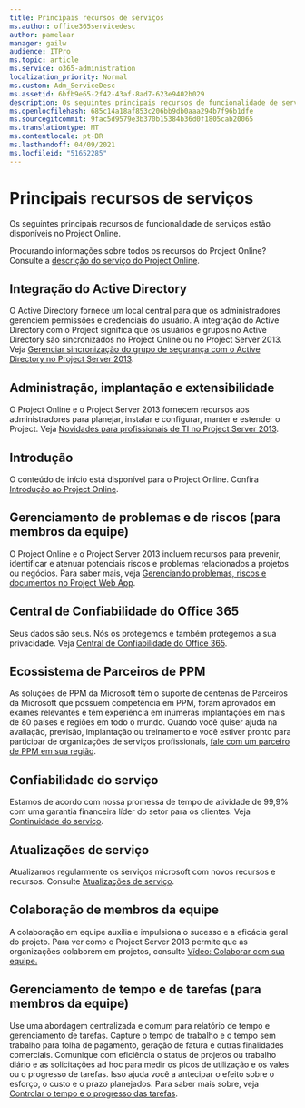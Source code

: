 ```yaml
---
title: Principais recursos de serviços
ms.author: office365servicedesc
author: pamelaar
manager: gailw
audience: ITPro
ms.topic: article
ms.service: o365-administration
localization_priority: Normal
ms.custom: Adm_ServiceDesc
ms.assetid: 6bfb9e65-2f42-43af-8ad7-623e9402b029
description: Os seguintes principais recursos de funcionalidade de serviços estão disponíveis no Project Online.
ms.openlocfilehash: 685c14a18af853c206bb9db0aaa294b7f96b1dfe
ms.sourcegitcommit: 9fac5d9579e3b370b15384b36d0f1805cab20065
ms.translationtype: MT
ms.contentlocale: pt-BR
ms.lasthandoff: 04/09/2021
ms.locfileid: "51652285"
---
```

# <a name="core-services-functionality"></a>Principais recursos de serviços

Os seguintes principais recursos de funcionalidade de serviços estão disponíveis no Project Online.
  
Procurando informações sobre todos os recursos do Project Online? Consulte a [descrição do serviço do Project Online](project-online-service-description.md).
  
## <a name="active-directory-integration"></a>Integração do Active Directory

O Active Directory fornece um local central para que os administradores gerenciem permissões e credenciais do usuário. A integração do Active Directory com o Project significa que os usuários e grupos no Active Directory são sincronizados no Project Online ou no Project Server 2013. Veja [Gerenciar sincronização do grupo de segurança com o Active Directory no Project Server 2013](/project/manage-security-group-synchronization-with-active-directory-in-project-server).
  
## <a name="administration-deployment-and-extensibility"></a>Administração, implantação e extensibilidade

O Project Online e o Project Server 2013 fornecem recursos aos administradores para planejar, instalar e configurar, manter e estender o Project. Veja [Novidades para profissionais de TI no Project Server 2013](/project/what-s-new-for-it-pros-in-project-server-2016).
  
## <a name="getting-started"></a>Introdução

O conteúdo de início está disponível para o Project Online. Confira [Introdução ao Project Online](https://support.office.com/article/E3E5F64F-ADA5-4F9D-A578-130B2D4E5F11).
  
## <a name="issues-and-risk-management-for-team-members"></a>Gerenciamento de problemas e de riscos (para membros da equipe)

O Project Online e o Project Server 2013 incluem recursos para prevenir, identificar e atenuar potenciais riscos e problemas relacionados a projetos ou negócios. Para saber mais, veja [Gerenciando problemas, riscos e documentos no Project Web App](/previous-versions/office/project-server-2010/hh767484(v=office.14)).
  
## <a name="office-365-trust-center"></a>Central de Confiabilidade do Office 365

Seus dados são seus. Nós os protegemos e também protegemos a sua privacidade. Veja [Central de Confiabilidade do Office 365](https://go.microsoft.com/fwlink/?LinkId=402637).
  
## <a name="ppm-partner-ecosystem"></a>Ecossistema de Parceiros de PPM

As soluções de PPM da Microsoft têm o suporte de centenas de Parceiros da Microsoft que possuem competência em PPM, foram aprovados em exames relevantes e têm experiência em inúmeras implantações em mais de 80 países e regiões em todo o mundo. Quando você quiser ajuda na avaliação, previsão, implantação ou treinamento e você estiver pronto para participar de organizações de serviços profissionais, [fale com um parceiro de PPM em sua região](https://go.microsoft.com/fwlink/p/?LinkId=272646).
  
## <a name="service-reliability"></a>Confiabilidade do serviço

Estamos de acordo com nossa promessa de tempo de atividade de 99,9% com uma garantia financeira líder do setor para os clientes. Veja [Continuidade do serviço](https://go.microsoft.com/fwlink/?LinkId=402653).
  
## <a name="service-updates"></a>Atualizações de serviço

Atualizamos regularmente os serviços microsoft com novos recursos e recursos. Consulte [Atualizações de serviço](../office-365-platform-service-description/service-updates.md).
  
## <a name="team-member-collaboration"></a>Colaboração de membros da equipe

A colaboração em equipe auxilia e impulsiona o sucesso e a eficácia geral do projeto. Para ver como o Project Server 2013 permite que as organizações colaborem em projetos, consulte [Vídeo: Colaborar com sua equipe.](https://go.microsoft.com/fwlink/?LinkId=402628)
  
## <a name="time-and-task-management-for-team-members"></a>Gerenciamento de tempo e de tarefas (para membros da equipe)

Use uma abordagem centralizada e comum para relatório de tempo e gerenciamento de tarefas. Capture o tempo de trabalho e o tempo sem trabalho para folha de pagamento, geração de fatura e outras finalidades comerciais. Comunique com eficiência o status de projetos ou trabalho diário e as solicitações ad hoc para medir os picos de utilização e os vales ou o progresso de tarefas. Isso ajuda você a antecipar o efeito sobre o esforço, o custo e o prazo planejados. Para saber mais sobre, veja [Controlar o tempo e o progresso das tarefas](https://go.microsoft.com/fwlink/p/?LinkId=271321).
